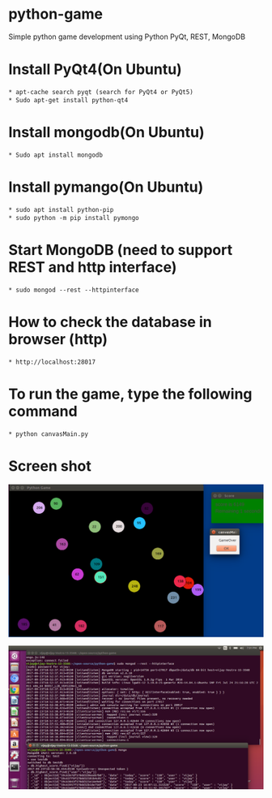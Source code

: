 # python-game
Simple python game development using Python PyQt, REST, MongoDB

# Install PyQt4(On Ubuntu)
	* apt-cache search pyqt (search for PyQt4 or PyQt5)
	* Sudo apt-get install python-qt4
# Install mongodb(On Ubuntu)
	* Sudo apt install mongodb
# Install pymango(On Ubuntu)
	* sudo apt install python-pip
	* sudo python -m pip install pymongo
# Start MongoDB (need to support REST and http interface)
	* sudo mongod --rest --httpinterface
# How to check the database in browser (http)
	* http://localhost:28017

# To run the game, type the following command
	* python canvasMain.py

# Screen shot
![alt text](https://github.com/saanvijay/python-game/blob/master/screen-shot-game.png)

![alt text](https://github.com/saanvijay/python-game/blob/dev/mongo-database.png)
